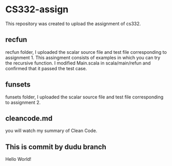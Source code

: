 # CS332-assign
This repository was created to upload the assignment of cs332.

## recfun
recfun folder, I uploaded the scalar source file and test file corresponding to assignment 1.
This assingment consists of examples in which you can try the recursive function.
I modified Main.scala in scala/main/refun and confirmed that it passed the test case.

## funsets
funsets folder, I uploaded the scalar source file and test file corresponding to assignment 2.

## cleancode.md
you will watch my summary of Clean Code.

## This is commit by dudu branch
Hello World!